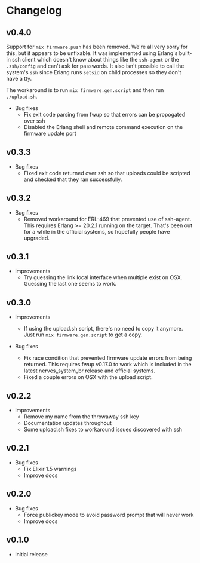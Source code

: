 # Changelog

## v0.4.0

Support for `mix firmware.push` has been removed. We're all very sorry for this,
but it appears to be unfixable. It was implemented using Erlang's built-in ssh
client which doesn't know about things like the `ssh-agent` or the `.ssh/config`
and can't ask for passwords. It also isn't possible to call the system's `ssh`
since Erlang runs `setsid` on child processes so they don't have a tty.

The workaround is to run `mix firmware.gen.script` and then run `./upload.sh`.

* Bug fixes
  * Fix exit code parsing from fwup so that errors can be propogated over ssh
  * Disabled the Erlang shell and remote command execution on the firmware
    update port

## v0.3.3

* Bug fixes
  * Fixed exit code returned over ssh so that uploads could be scripted and
    checked that they ran successfully.

## v0.3.2

* Bug fixes
  * Removed workaround for ERL-469 that prevented use of ssh-agent. This
    requires Erlang >= 20.2.1 running on the target. That's been out for a while
    in the official systems, so hopefully people have upgraded.

## v0.3.1

* Improvements
  * Try guessing the link local interface when multiple exist on OSX. Guessing
    the last one seems to work.

## v0.3.0

* Improvements
  * If using the upload.sh script, there's no need to copy it anymore. Just
    run `mix firmware.gen.script` to get a copy.

* Bug fixes
  * Fix race condition that prevented firmware update errors from being
    returned. This requires fwup v0.17.0 to work which is included in the
    latest nerves_system_br release and official systems.
  * Fixed a couple errors on OSX with the upload script.

## v0.2.2

* Improvements
  * Remove my name from the throwaway ssh key
  * Documentation updates throughout
  * Some upload.sh fixes to workaround issues discovered with ssh

## v0.2.1

* Bug fixes
  * Fix Elixir 1.5 warnings
  * Improve docs

## v0.2.0

* Bug fixes
  * Force publickey mode to avoid password prompt that will never work
  * Improve docs

## v0.1.0

* Initial release
